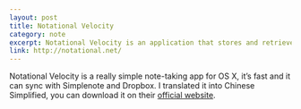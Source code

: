 ```yaml
---
layout: post
title: Notational Velocity
category: note
excerpt: Notational Velocity is an application that stores and retrieves notes
link: http://notational.net/
---
```


<div class=txt>
  <p>Notational Velocity is a really simple note-taking app for OS X, it’s fast and it can sync with Simplenote and Dropbox. I translated it into Chinese Simplified, you can download it on their <a href="http://notational.net/">official website</a>.</p>
</div>
